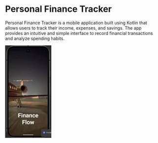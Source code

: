 # Personal Finance Tracker

Personal Finance Tracker is a mobile application built using Kotlin that allows users to track their income, expenses, and savings. The app provides an intuitive and simple interface to record financial transactions and analyze spending habits.

<img src="https://github.com/202320020818/Finance_Tracker-3/blob/e35386f1e259a6d53ee60f8f90a8333f21a7aca0/Screenshot%202025-04-30%20092930.png?raw=true" alt="App Screenshot" width="150"/>
